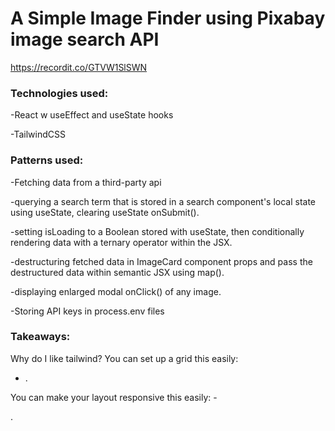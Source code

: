 # A Simple Image Finder using Pixabay image search API 

https://recordit.co/GTVW1SlSWN

### Technologies used: 

-React w useEffect and useState hooks

-TailwindCSS


### Patterns used: 

-Fetching data from a third-party api

-querying a search term that is stored in a search component's local state using useState, clearing useState onSubmit(). 

-setting isLoading to a Boolean stored with useState, then conditionally rendering data with a ternary operator within the JSX. 

-destructuring fetched data in ImageCard component props and pass the destructured data within semantic JSX using map(). 

-displaying enlarged modal onClick() of any image. 

-Storing API keys in process.env files

### Takeaways: 

Why do I like tailwind? You can set up a grid this easily: 
  - <div className='grid grid-cols-3 gap-4'>. 
  
 You can make your layout responsive this easily: 
    -<div className='container mx-auto'>. 


